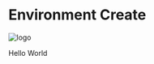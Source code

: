 # Environment Create

![logo](https://cdn.dashboardhub.io/icon-only-orange-120x120.png)

Hello World

